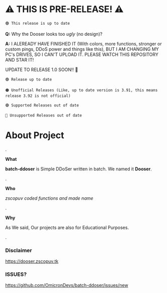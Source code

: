 # ⚠️ THIS IS PRE-RELEASE! ⚠️

`🟢 This release is up to date`

**Q:** Why the Dooser looks too *ugly* (no design)?

**A:** I ALEREADY HAVE FINISHED IT (With colors, more functions, stronger or custom pings, DDoS power and things like this), BUT I AM CHANGING MY PC's DRIVES, SO I CAN'T UPLOAD IT. PLEASE WATCH THIS REPOSITORY AND STAR IT!

UPDATE TO RELEASE 1.0 SOON!! 🤡



```
🟢 Release up to date
 
🟠 Unofficial Releases (Like, up to date version is 3.91, this means release 3.92 is not official)

🟣 Supported Releases out of date

🔴 Unsupported Releases out of date
```

# About Project
.                                                                         

**What**

**batch-ddoser** is Simple DDoSer written in batch. We named it **Dooser**.

.

**Who**

*zscopuv coded functions and made name*

.

**Why** 

As We said, Our projects are also for Educational Purposes.

.                                                                         

### Disclaimer
https://dooser.zscopuv.tk

### ISSUES?
https://github.com/OmicronDevs/batch-ddoser/issues/new
